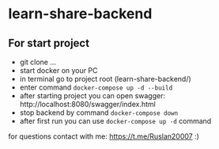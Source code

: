 # learn-share-backend

## For start project

* git clone ...
* start docker on your PC
* in terminal go to project root (learn-share-backend/)
* enter command `docker-compose up -d --build`
* after starting project you can open swagger: http://localhost:8080/swagger/index.html
* stop backend by command `docker-compose down`
* after first run you can use `docker-compose up -d` command


for questions contact with me: https://t.me/Ruslan20007 :)